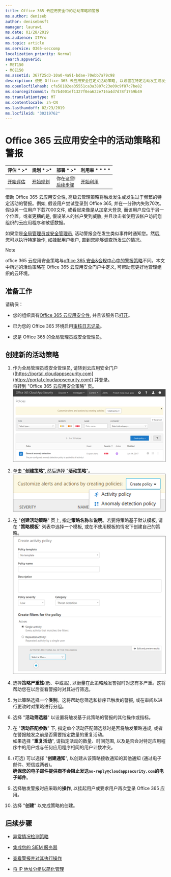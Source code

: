 ```yaml
---
title: Office 365 云应用安全中的活动策略和警报
ms.author: deniseb
author: denisebmsft
manager: laurawi
ms.date: 01/28/2019
ms.audience: ITPro
ms.topic: article
ms.service: O365-seccomp
localization_priority: Normal
search.appverid:
- MET150
- MOE150
ms.assetid: 367f25d3-10a0-4a91-bdae-70ebb7a79c98
description: 使用 Office 365 云应用安全性定义活动策略, 以设置在特定活动发生或发生过于频繁时触发的警报。通过设置策略来触发通知, 可以通知并监视特定活动。
ms.openlocfilehash: cfa58182ea35551ca3a3807c23e09c9f87c7be82
ms.sourcegitcommit: f57b4001ef1327f0ea622e716a4d7d78f1769b49
ms.translationtype: MT
ms.contentlocale: zh-CN
ms.lasthandoff: 02/23/2019
ms.locfileid: "30219762"
---
```

# <a name="activity-policies-and-alerts-in-office-365-cloud-app-security"></a>Office 365 云应用安全中的活动策略和警报

|评估 * *\>**|规划 * *\>**|部署 * *\>**|利用率 * * * *|
|:-----|:-----|:-----|:-----|
|[开始评估](office-365-cas-overview.md) <br/> |[开始规划](get-ready-for-office-365-cas.md) <br/> |你在这里!  <br/> [后续步骤](anomaly-detection-policies-in-ocas.md) <br/> |[开始利用](utilization-activities-for-ocas.md) <br/> |
   
借助 Office 365 云应用安全性, 高级云管理策略将触发发生或发生过于频繁的特定活动的警报。例如, 假设用户尝试登录到 Office 365, 并在一分钟内失败70次。假设另一位用户下载7000文件, 或看起来像是从加拿大登录, 而该用户应位于另一个位置。或者更糟的是, 假设某人的帐户受到威胁, 并且攻击者使用该帐户访问您组织的云应用程序和敏感数据。
  
如果您是[全局管理员或安全管理员](permissions-in-the-security-and-compliance-center.md), 活动警报会在发生类似事件时通知您。然后, 您可以执行特定操作, 如挂起用户帐户, 直到您能够调查所发生的情况。
  
> [!NOTE]
> office 365 云应用安全策略与[office 365 安全&amp;合规中心中的警报策略](alert-policies.md)不同。本文中所述的活动策略在 Office 365 云应用安全门户中定义, 可帮助您更好地管理组织的云环境。 
  
## <a name="before-you-begin"></a>准备工作

请确保：
  
- 您的组织具有[Office 365 云应用安全性](office-365-cas-overview.md), 并且该服务已[打开](turn-on-office-365-cas.md)。
    
- 已为您的 Office 365 环境启用[审核日志记录](turn-audit-log-search-on-or-off.md)。 
    
- 您是 Office 365 的全局管理员或安全管理员。
    
## <a name="create-a-new-activity-policy"></a>创建新的活动策略

1. 作为全局管理员或安全管理员, 请转到云应用安全门户 ([https://portal.cloudappsecurity.com](https://portal.cloudappsecurity.com)) 并登录。 <br>将转到 "Office 365 云应用安全策略" 页。<br>![当您转到 Office 365 云应用安全门户时, 将从 "策略" 页开始](media/5cb8833c-4e08-438c-bab3-91b5106f6f3f.png)
  
2. 单击 "**创建策略**", 然后选择 "**活动策略**"。<br>![在 O365 CAS 中创建策略时, 可以在活动策略和异常情况检测策略之间进行选择。](media/79f34535-ddf9-4a5b-a0a3-8766bf9c174c.png)
  
3. 在 "**创建活动策略**" 页上, 指定**策略名称**和**说明**。若要将策略基于默认模板, 请在 "**策略模板**" 列表中选择一个模板, 或在不使用模板的情况下创建自己的策略。<br>![您可以使用 Office 365 云应用安全性创建活动策略。](media/4083a76f-7074-4d6a-8200-6d76d49259d7.png)
  
4. 选择**策略严重性**(低、中或高), 以衡量在此策略触发警报时对您有多严重。这将帮助您在以后查看警报时对其进行筛选。 
    
5. 为此策略选择一个**类别**。这将帮助您筛选和排序已触发的警报, 或在审阅以进行更改时对策略进行分组。 
    
6. 选择 "**活动筛选器**" 以设置将触发基于此策略的警报的其他操作或指标。 
    
7. 在 "**活动匹配参数**" 下, 指定单个活动匹配筛选器时是否将触发策略违规, 或者在警报触发之前是否需要指定数量的重复活动。<br>如果选择 "**重复活动**", 请指定活动的数量、时间范围, 以及是否会对特定应用程序中的用户或与任何应用程序相同的用户计数冲突。
    
8. (可选) 可以选择 "**创建通知**", 以创建从该策略接收通知的其他通知 (通过电子邮件、短信或两者)。<br>**确保您的电子邮件提供商不会阻止发送`no-reply@cloudappsecurity.com`的电子邮件**。 
  
9. 选择触发警报时应采取的**操作**, 以挂起用户或要求用户再次登录 Office 365 应用。 
    
10. 选择 "**创建**" 以完成策略的创建。 
    
## <a name="next-steps"></a>后续步骤

- [异常情况检测策略](anomaly-detection-policies-in-ocas.md)
    
- [集成您的 SIEM 服务器](integrate-your-siem-server-with-office-365-cas.md)
    
- [查看警报并对其执行操作](review-office-365-cas-alerts.md)
    
- [将 IP 地址分组以简化管理](group-your-ip-addresses-in-ocas.md)
    


